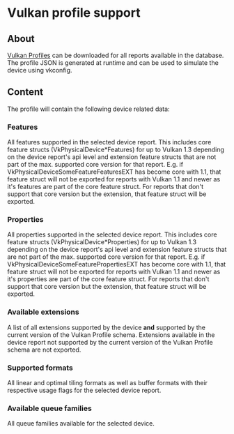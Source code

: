 # Vulkan profile support

## About

[Vulkan Profiles](https://github.com/KhronosGroup/Vulkan-Profiles) can be downloaded for all reports available in the database. The profile JSON is generated at runtime and can be used to simulate the device using vkconfig.

## Content

The profile will contain the following device related data:

### Features

All features supported in the selected device report. This includes core feature structs (VkPhysicalDevice*Features) for up to Vulkan 1.3 depending on the device report's api level and extension feature structs that are not part of the max. supported core version for that report. E.g. if VkPhysicalDeviceSomeFeatureFeaturesEXT has become core with 1.1, that feature struct will not be exported for reports with Vulkan 1.1 and newer as it's features are part of the core feature struct. For reports that don't support that core version but the extension, that feature struct will be exported.

### Properties

All properties supported in the selected device report. This includes core feature structs (VkPhysicalDevice*Properties) for up to Vulkan 1.3 depending on the device report's api level and extension feature structs that are not part of the max. supported core version for that report. E.g. if VkPhysicalDeviceSomeFeaturePropertiesEXT has become core with 1.1, that feature struct will not be exported for reports with Vulkan 1.1 and newer as it's properties are part of the core feature struct. For reports that don't support that core version but the extension, that feature struct will be exported.

### Available extensions

A list of all extensions supported by the device **and** supported by the current version of the Vulkan Profile schema. Extensions available in the device report not supported by the current version of the Vulkan Profile schema are not exported.

### Supported formats

All linear and optimal tiling formats as well as buffer formats with their respective usage flags for the selected device report.

### Available queue families

All queue families available for the selected device.